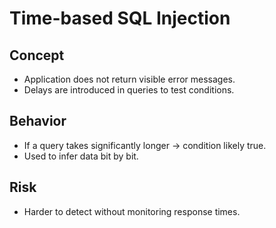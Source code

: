# Time-based SQL Injection

## Concept
- Application does not return visible error messages.
- Delays are introduced in queries to test conditions.

## Behavior
- If a query takes significantly longer → condition likely true.
- Used to infer data bit by bit.

## Risk
- Harder to detect without monitoring response times.
